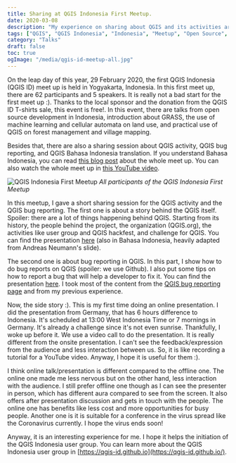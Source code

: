 ```yaml
---
title: Sharing at QGIS Indonesia First Meetup.
date: 2020-03-08
description: "My experience on sharing about QGIS and its activities around the world and how to report bug on QGIS."
tags: ["QGIS", "QGIS Indonesia", "Indonesia", "Meetup", "Open Source", "Remote Presentation"]
category: "Talks"
draft: false
toc: true
ogImage: "/media/qgis-id-meetup-all.jpg"
---
```


On the leap day of this year, 29 February 2020, the first QGIS Indonesia (QGIS ID) meet up is held in Yogyakarta, Indonesia. In this first meet up, there are 62 participants and 5 speakers. It is really not a bad start for the first meet up :). Thanks to the local sponsor and the donation from the QGIS ID T-shirts sale, this event is free!. In this event, there are talks from open source development in Indonesia, introduction about GRASS, the use of machine learning and cellular automata on land use, and practical use of QGIS on forest management and village mapping.

Besides that, there are also a sharing session about QGIS activity, QGIS bug reporting, and QGIS Bahasa Indonesia translation. If you understand Bahasa Indonesia, you can read [this blog post]((https://qgisid.home.blog/2020/03/04/meetup-pertama-qgis-indonesia/)) about the whole meet up. You can also watch the whole meet up in [this YouTube video](https://www.youtube.com/watch?v=zKwAhBHaCUo).

![QGIS Indonesia First Meetup](/media/qgis-id-meetup-all.jpg)
*All participants of the QGIS Indonesia First Meetup*

In this meetup, I gave a short sharing session for the QGIS activity and the QGIS bug reporting. The first one is about a story behind the QGIS itself. Spoiler: there are a lot of things happening behind QGIS. Starting from its history, the people behind the project, the organization (QGIS.org), the activities like user group and QGIS hackfest, and challenge for QGIS. You can find the presentation [here](https://drive.google.com/open?id=1RyRgW0CUtv_kQdhVlQ7caboSjLBQjZF7) (also in Bahasa Indonesia, heavily adapted from Andreas Neumann's slide).

The second one is about bug reporting in QGIS. In this part, I show how to do bug reports on QGIS (spoiler: we use Github). I also put some tips on how to report a bug that will help a developer to fix it. You can find the presentation [here](https://drive.google.com/open?id=1yAs7qEG1gHO-F3otaUzli2LU1lts3V3j). I took most of the content from the [QGIS bug reporting page](https://www.qgis.org/en/site/getinvolved/development/bugreporting.html) and from my previous experience.

Now, the side story :). This is my first time doing an online presentation. I did the presentation from Germany, that has 6 hours difference to Indonesia. It's scheduled at 13:00 West Indonesia Time or 7 mornings in Germany. It's already a challenge since it's not even sunrise. Thankfully, I woke up before it. We use a video call to do the presentation. It is really different from the onsite presentation. I can't see the feedback/expression from the audience and less interaction between us. So, it is like recording a tutorial for a YouTube video. Anyway, I hope it is useful for them :).

I think online talk/presentation is different compared to the offline one. The online one made me less nervous but on the other hand, less interaction with the audience. I still prefer offline one though as I can see the presenter in person, which has different aura compared to see from the screen. It also offers after presentation discussion and gets in touch with the people. The online one has benefits like less cost and more opportunities for busy people. Another one is it is suitable for a conference in the virus spread like the Coronavirus currently. I hope the virus ends soon!

Anyway, it is an interesting experience for me. I hope it helps the initiation of the QGIS Indonesia user group. You can learn more about the QGIS Indonesia user group in [https://qgis-id.github.io](https://qgis-id.github.io/).